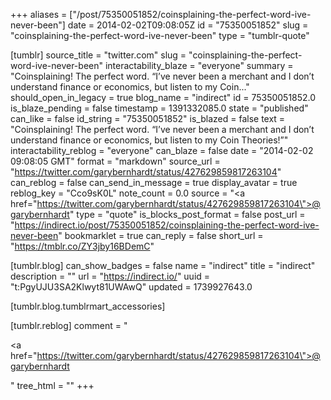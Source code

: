 +++
aliases = ["/post/75350051852/coinsplaining-the-perfect-word-ive-never-been"]
date = 2014-02-02T09:08:05Z
id = "75350051852"
slug = "coinsplaining-the-perfect-word-ive-never-been"
type = "tumblr-quote"

[tumblr]
source_title = "twitter.com"
slug = "coinsplaining-the-perfect-word-ive-never-been"
interactability_blaze = "everyone"
summary = "Coinsplaining! The perfect word. “I’ve never been a merchant and I don’t understand finance or economics, but listen to my Coin..."
should_open_in_legacy = true
blog_name = "indirect"
id = 75350051852.0
is_blaze_pending = false
timestamp = 1391332085.0
state = "published"
can_like = false
id_string = "75350051852"
is_blazed = false
text = "Coinsplaining! The perfect word. &ldquo;I&rsquo;ve never been a merchant and I don&rsquo;t understand finance or economics, but listen to my Coin Theories!&rdquo;"
interactability_reblog = "everyone"
can_blaze = false
date = "2014-02-02 09:08:05 GMT"
format = "markdown"
source_url = "https://twitter.com/garybernhardt/status/427629859817263104"
can_reblog = false
can_send_in_message = true
display_avatar = true
reblog_key = "Cco9sK0L"
note_count = 0.0
source = "<a href=\"https://twitter.com/garybernhardt/status/427629859817263104\">@garybernhardt</a>"
type = "quote"
is_blocks_post_format = false
post_url = "https://indirect.io/post/75350051852/coinsplaining-the-perfect-word-ive-never-been"
bookmarklet = true
can_reply = false
short_url = "https://tmblr.co/ZY3jby16BDemC"

[tumblr.blog]
can_show_badges = false
name = "indirect"
title = "indirect"
description = ""
url = "https://indirect.io/"
uuid = "t:PgyUJU3SA2Klwyt81UWAwQ"
updated = 1739927643.0

[tumblr.blog.tumblrmart_accessories]

[tumblr.reblog]
comment = "<p><a href=\"https://twitter.com/garybernhardt/status/427629859817263104\">@garybernhardt</a></p>"
tree_html = ""
+++
